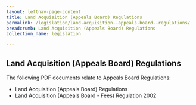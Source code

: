 ```yaml
---
layout: leftnav-page-content
title: Land Acquisition (Appeals Board) Regulations
permalink: /legislation/land-acquisition--appeals-board--regulations/
breadcrumb: Land Acquisition (Appeals Board) Regulations
collection_name: legislation

---
```


Land Acquisition (Appeals Board) Regulations
---
The following PDF documents relate to Appeals Board Regulations:

* Land Acquisition (Appeals Board) Regulations
* Land Acquisition (Appeals Board - Fees) Regulation 2002
